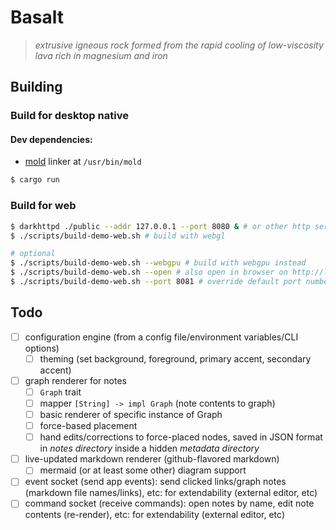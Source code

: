 # Basalt

> *extrusive igneous rock formed from the rapid cooling of low-viscosity lava rich in magnesium and iron*

## Building

### Build for desktop native

#### Dev dependencies: 

- [mold](https://github.com/rui314/mold) linker at `/usr/bin/mold`
```bash
$ cargo run
```
### Build for web
```bash
$ darkhttpd ./public --addr 127.0.0.1 --port 8080 & # or other http server that can host files from directory
$ ./scripts/build-demo-web.sh # build with webgl

# optional
$ ./scripts/build-demo-web.sh --webgpu # build with webgpu instead
$ ./scripts/build-demo-web.sh --open # also open in browser on http://localhost:8080 automatically
$ ./scripts/build-demo-web.sh --port 8081 # override default port number
```
## Todo
- [ ] configuration engine (from a config file/environment variables/CLI options)
	- [ ] theming (set background, foreground, primary accent, secondary accent)
- [ ] graph renderer for notes
    - [ ] `Graph` trait
    - [ ] mapper `[String] -> impl Graph` (note contents to graph)
    - [ ] basic renderer of specific instance of Graph
    - [ ] force-based placement
    - [ ] hand edits/corrections to force-placed nodes, saved in JSON format in *notes directory* inside a hidden *metadata directory*
- [ ] live-updated markdown renderer (github-flavored markdown)
    - [ ] mermaid (or at least some other) diagram support
- [ ] event socket (send app events): send clicked links/graph notes (markdown file names/links), etc: for extendability (external editor, etc)
- [ ] command socket (receive commands): open notes by name, edit note contents (re-render), etc: for extendability (external editor, etc)
